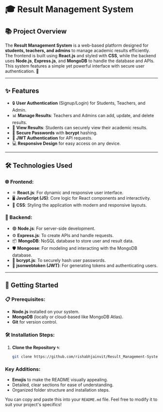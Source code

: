 # 🎓 Result Management System

## 📚 Project Overview

The **Result Management System** is a web-based platform designed for **students, teachers, and admins** to manage academic results efficiently. The frontend is built using **React.js** and styled with **CSS**, while the backend uses **Node.js**, **Express.js**, and **MongoDB** to handle the database and APIs. This system features a simple yet powerful interface with secure user authentication. 🚀

---

## ✨ Features

- 🔒 **User Authentication** (Signup/Login) for Students, Teachers, and Admin.
- 📊 **Manage Results**: Teachers and Admins can add, update, and delete results.
- 📄 **View Results**: Students can securely view their academic results.
- 🔐 **Secure Passwords** with **bcrypt** hashing.
- 🔑 **JWT Authentication** for API requests.
- 💻 **Responsive Design** for easy access on any device.

---

## 🛠️ Technologies Used

### 🌐 Frontend:
- ⚛️ **React.js**: For dynamic and responsive user interface.
- 🖥️ **JavaScript (JS)**: Core logic for React components and interactivity.
- 🎨 **CSS**: Styling the application with modern and responsive layouts.

### 🔧 Backend:
- 🟢 **Node.js**: For server-side development.
- ⚙️ **Express.js**: To create APIs and handle requests.
- 📦 **MongoDB**: NoSQL database to store user and result data.
- 🛡️ **Mongoose**: For modeling and interacting with the MongoDB database.
- 🔐 **bcrypt.js**: To securely hash user passwords.
- 🔑 **jsonwebtoken (JWT)**: For generating tokens and authenticating users.

---

## 🚀 Getting Started

### 📋 Prerequisites:
- **Node.js** installed on your system.
- **MongoDB** (locally or cloud-based like MongoDB Atlas).
- **Git** for version control.

### 🛠️ Installation Steps:

1. **Clone the Repository** 🌀:
   ```bash
   git clone https://github.com/rishabhjainvit/Result_Management-System.git


### Key Additions:
- **Emojis** to make the README visually appealing.
- Detailed, clear sections for ease of understanding.
- Organized folder structure and installation steps.

You can copy and paste this into your `README.md` file. Feel free to modify it to suit your project's specifics!
